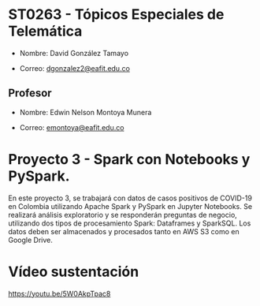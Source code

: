 # ST0263 - Tópicos Especiales de Telemática

- Nombre: David González Tamayo

- Correo: dgonzalez2@eafit.edu.co

## Profesor

- Nombre: Edwin Nelson Montoya Munera

- Correo: emontoya@eafit.edu.co

# Proyecto 3 - Spark con Notebooks y PySpark.

En este proyecto 3, se trabajará con datos de casos positivos de COVID-19 en Colombia utilizando Apache Spark y PySpark en Jupyter Notebooks. Se realizará análisis exploratorio y se responderán preguntas de negocio, utilizando dos tipos de procesamiento Spark: Dataframes y SparkSQL. Los datos deben ser almacenados y procesados tanto en AWS S3 como en Google Drive.

# Vídeo sustentación

https://youtu.be/5W0AkpTpac8
